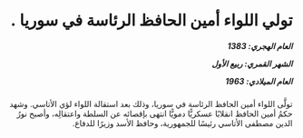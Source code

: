 <h1 dir="rtl">تولي اللواء أمين الحافظ الرئاسة في سوريا .</h1>

<h5 dir="rtl">العام الهجري:  1383

الشهر القمري: ربيع الأول

العام الميلادي: 1963</h5>

<p dir="rtl">تولَّى اللواء أمين الحافظ الرئاسة في سوريا، وذلك بعد استقالة اللواء لؤي الأتاسي. وشهد حكمُ أمين الحافظ انقلابًا عسكريًّا دمويًّا انتهى بإقصائه عن السلطة واعتقالِه، وأصبح نورُ الدين مصطفى الأتاسي رئيسًا للجمهورية، وحافظ الأسد وزيرًا للدفاع.</p></br>
